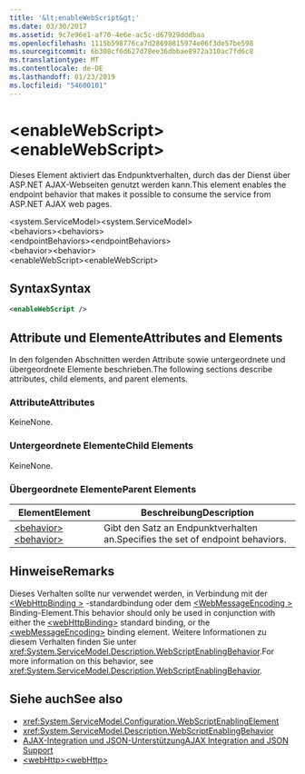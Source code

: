 ```yaml
---
title: '&lt;enableWebScript&gt;'
ms.date: 03/30/2017
ms.assetid: 9c7e96e1-af70-4e6e-ac5c-d67929dddbaa
ms.openlocfilehash: 1115b598776ca7d28698815974e06f3de57be598
ms.sourcegitcommit: 6b308cf6d627d78ee36dbbae8972a310ac7fd6c8
ms.translationtype: MT
ms.contentlocale: de-DE
ms.lasthandoff: 01/23/2019
ms.locfileid: "54600101"
---
```

# <a name="ltenablewebscriptgt"></a><span data-ttu-id="7bb0b-102">&lt;enableWebScript&gt;</span><span class="sxs-lookup"><span data-stu-id="7bb0b-102">&lt;enableWebScript&gt;</span></span>
<span data-ttu-id="7bb0b-103">Dieses Element aktiviert das Endpunktverhalten, durch das der Dienst über ASP.NET AJAX-Webseiten genutzt werden kann.</span><span class="sxs-lookup"><span data-stu-id="7bb0b-103">This element enables the endpoint behavior that makes it possible to consume the service from ASP.NET AJAX web pages.</span></span>  
  
 <span data-ttu-id="7bb0b-104">\<system.ServiceModel></span><span class="sxs-lookup"><span data-stu-id="7bb0b-104">\<system.ServiceModel></span></span>  
<span data-ttu-id="7bb0b-105">\<behaviors></span><span class="sxs-lookup"><span data-stu-id="7bb0b-105">\<behaviors></span></span>  
<span data-ttu-id="7bb0b-106">\<endpointBehaviors></span><span class="sxs-lookup"><span data-stu-id="7bb0b-106">\<endpointBehaviors></span></span>  
<span data-ttu-id="7bb0b-107">\<behavior></span><span class="sxs-lookup"><span data-stu-id="7bb0b-107">\<behavior></span></span>  
<span data-ttu-id="7bb0b-108">\<enableWebScript></span><span class="sxs-lookup"><span data-stu-id="7bb0b-108">\<enableWebScript></span></span>  
  
## <a name="syntax"></a><span data-ttu-id="7bb0b-109">Syntax</span><span class="sxs-lookup"><span data-stu-id="7bb0b-109">Syntax</span></span>  
  
```xml  
<enableWebScript />
```  
  
## <a name="attributes-and-elements"></a><span data-ttu-id="7bb0b-110">Attribute und Elemente</span><span class="sxs-lookup"><span data-stu-id="7bb0b-110">Attributes and Elements</span></span>  
 <span data-ttu-id="7bb0b-111">In den folgenden Abschnitten werden Attribute sowie untergeordnete und übergeordnete Elemente beschrieben.</span><span class="sxs-lookup"><span data-stu-id="7bb0b-111">The following sections describe attributes, child elements, and parent elements.</span></span>  
  
### <a name="attributes"></a><span data-ttu-id="7bb0b-112">Attribute</span><span class="sxs-lookup"><span data-stu-id="7bb0b-112">Attributes</span></span>  
 <span data-ttu-id="7bb0b-113">Keine</span><span class="sxs-lookup"><span data-stu-id="7bb0b-113">None.</span></span>  
  
### <a name="child-elements"></a><span data-ttu-id="7bb0b-114">Untergeordnete Elemente</span><span class="sxs-lookup"><span data-stu-id="7bb0b-114">Child Elements</span></span>  
 <span data-ttu-id="7bb0b-115">Keine</span><span class="sxs-lookup"><span data-stu-id="7bb0b-115">None.</span></span>  
  
### <a name="parent-elements"></a><span data-ttu-id="7bb0b-116">Übergeordnete Elemente</span><span class="sxs-lookup"><span data-stu-id="7bb0b-116">Parent Elements</span></span>  
  
|<span data-ttu-id="7bb0b-117">Element</span><span class="sxs-lookup"><span data-stu-id="7bb0b-117">Element</span></span>|<span data-ttu-id="7bb0b-118">Beschreibung</span><span class="sxs-lookup"><span data-stu-id="7bb0b-118">Description</span></span>|  
|-------------|-----------------|  
|[<span data-ttu-id="7bb0b-119">\<behavior></span><span class="sxs-lookup"><span data-stu-id="7bb0b-119">\<behavior></span></span>](../../../../../docs/framework/configure-apps/file-schema/wcf/behavior-of-endpointbehaviors.md)|<span data-ttu-id="7bb0b-120">Gibt den Satz an Endpunktverhalten an.</span><span class="sxs-lookup"><span data-stu-id="7bb0b-120">Specifies the set of endpoint behaviors.</span></span>|  
  
## <a name="remarks"></a><span data-ttu-id="7bb0b-121">Hinweise</span><span class="sxs-lookup"><span data-stu-id="7bb0b-121">Remarks</span></span>  
 <span data-ttu-id="7bb0b-122">Dieses Verhalten sollte nur verwendet werden, in Verbindung mit der [ \<WebHttpBinding >](../../../../../docs/framework/configure-apps/file-schema/wcf/webhttpbinding.md) -standardbindung oder dem [ \<WebMessageEncoding >](../../../../../docs/framework/configure-apps/file-schema/wcf/webmessageencoding.md) Binding-Element.</span><span class="sxs-lookup"><span data-stu-id="7bb0b-122">This behavior should only be used in conjunction with either the [\<webHttpBinding>](../../../../../docs/framework/configure-apps/file-schema/wcf/webhttpbinding.md) standard binding, or the [\<webMessageEncoding>](../../../../../docs/framework/configure-apps/file-schema/wcf/webmessageencoding.md) binding element.</span></span>  <span data-ttu-id="7bb0b-123">Weitere Informationen zu diesem Verhalten finden Sie unter <xref:System.ServiceModel.Description.WebScriptEnablingBehavior>.</span><span class="sxs-lookup"><span data-stu-id="7bb0b-123">For more information on this behavior, see <xref:System.ServiceModel.Description.WebScriptEnablingBehavior>.</span></span>  
  
## <a name="see-also"></a><span data-ttu-id="7bb0b-124">Siehe auch</span><span class="sxs-lookup"><span data-stu-id="7bb0b-124">See also</span></span>
- <xref:System.ServiceModel.Configuration.WebScriptEnablingElement>
- <xref:System.ServiceModel.Description.WebScriptEnablingBehavior>
- [<span data-ttu-id="7bb0b-125">AJAX-Integration und JSON-Unterstützung</span><span class="sxs-lookup"><span data-stu-id="7bb0b-125">AJAX Integration and JSON Support</span></span>](../../../../../docs/framework/wcf/feature-details/ajax-integration-and-json-support.md)
- [<span data-ttu-id="7bb0b-126">\<webHttp></span><span class="sxs-lookup"><span data-stu-id="7bb0b-126">\<webHttp></span></span>](../../../../../docs/framework/configure-apps/file-schema/wcf/webhttp.md)
